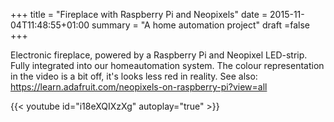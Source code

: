 +++
title = "Fireplace with Raspberry Pi and Neopixels"
date = 2015-11-04T11:48:55+01:00
summary = "A home automation project"
draft =false
+++

Electronic fireplace, powered by a Raspberry Pi and Neopixel LED-strip. Fully integrated into our homeautomation system. The colour representation in the video is a bit off, it's looks less red in reality. See also: https://learn.adafruit.com/neopixels-on-raspberry-pi?view=all

{{< youtube id="i18eXQIXzXg" autoplay="true" >}}

